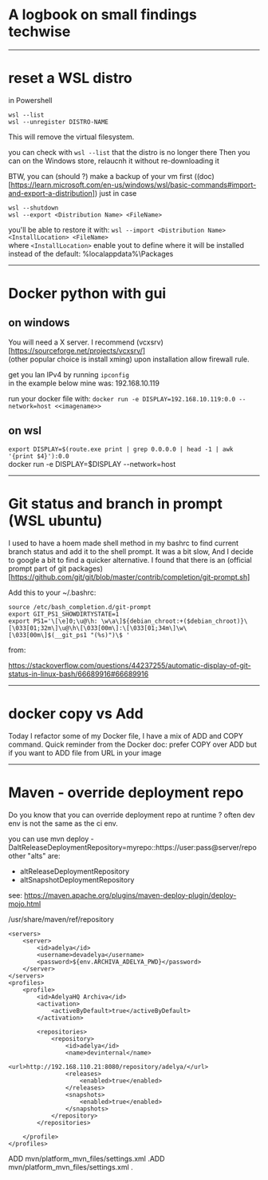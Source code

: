 A logbook on small findings techwise
====================================

---
# reset a WSL distro

in Powershell

```
wsl --list  
wsl --unregister DISTRO-NAME
```

This will remove the virtual filesystem.

you can check with `wsl --list` that the distro is no longer there
Then you can on the Windows store, relaucnh it without re-downloading it


BTW, you can (should ?) make a backup of your vm first ((doc)[https://learn.microsoft.com/en-us/windows/wsl/basic-commands#import-and-export-a-distribution]) just in case
```
wsl --shutdown
wsl --export <Distribution Name> <FileName>
```

you'll be able to restore it with: `wsl --import <Distribution Name> <InstallLocation> <FileName>`  
where `<InstallLocation>` enable yout to define where it will be installed instead of the default: %localappdata%\Packages

----

# Docker python with gui 

## on windows

You will need a X server. I recommend  (vcxsrv)[https://sourceforge.net/projects/vcxsrv/]  
(other popular choice is install xming)
upon installation allow firewall rule.

get you lan IPv4 by running `ipconfig`  
in the example below mine was: 192.168.10.119  

run your docker file with:
`docker run -e DISPLAY=192.168.10.119:0.0 --network=host <<imagename>>`

## on wsl

`export DISPLAY=$(route.exe print | grep 0.0.0.0 | head -1 | awk '{print $4}'):0.0`  
docker run -e DISPLAY=$DISPLAY --network=host  

---
# Git status and branch in prompt (WSL ubuntu)

I used to have a hoem made shell method in my bashrc to find current branch status and add it to the shell prompt. 
It was a bit slow, And I decide to google a bit to find a quicker alternative.
I found that there is an (official prompt part of git packages)[https://github.com/git/git/blob/master/contrib/completion/git-prompt.sh]


Add this to your ~/.bashrc:
```
source /etc/bash_completion.d/git-prompt
export GIT_PS1_SHOWDIRTYSTATE=1
export PS1='\[\e]0;\u@\h: \w\a\]${debian_chroot:+($debian_chroot)}\[\033[01;32m\]\u@\h\[\033[00m\]:\[\033[01;34m\]\w\[\033[00m\]$(__git_ps1 "(%s)")\$ '
``` 
from:

https://stackoverflow.com/questions/44237255/automatic-display-of-git-status-in-linux-bash/66689916#66689916

--- 

# docker copy vs Add

Today I refactor some of my Docker file, 
I have a mix of ADD and COPY command.
Quick reminder from the Docker doc: prefer COPY over ADD but if you want to ADD file from URL in your image

---

# Maven - override deployment repo

Do you know that you can override deployment repo at runtime ?
often dev env is not the same as the ci env.

you can use 
mvn deploy -DaltReleaseDeploymentRepository=myrepo::https://user:pass@server/repo
other "alts" are: 
- altReleaseDeploymentRepository
- altSnapshotDeploymentRepository

see: https://maven.apache.org/plugins/maven-deploy-plugin/deploy-mojo.html


<settings xmlns="http://maven.apache.org/SETTINGS/1.0.0"
    xmlns:xsi="http://www.w3.org/2001/XMLSchema-instance"
    xsi:schemaLocation="http://maven.apache.org/SETTINGS/1.0.0 https://maven.apache.org/xsd/settings-1.0.0.xsd">
    <localRepository>/usr/share/maven/ref/repository</localRepository>


    <servers>
        <server>
            <id>adelya</id>
            <username>devadelya</username>
            <password>${env.ARCHIVA_ADELYA_PWD}</password>
        </server>
    </servers>
    <profiles>
        <profile>
            <id>AdelyaHQ Archiva</id>
            <activation>
                <activeByDefault>true</activeByDefault>
            </activation>

            <repositories>
                <repository>
                    <id>adelya</id>
                    <name>devinternal</name>
                    <url>http://192.168.110.21:8080/repository/adelya/</url>
                    <releases>
                        <enabled>true</enabled>
                    </releases>
                    <snapshots>
                        <enabled>true</enabled>
                    </snapshots>
                </repository>
            </repositories>

        </profile>
    </profiles>
</settings>

ADD mvn/platform_mvn_files/settings.xml .ADD mvn/platform_mvn_files/settings.xml .
